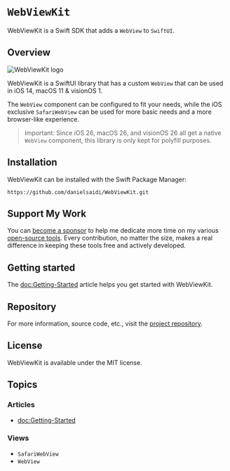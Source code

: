 # ``WebViewKit``

WebViewKit is a Swift SDK that adds a `WebView` to `SwiftUI`.



## Overview

![WebViewKit logo](Logo.png)

WebViewKit is a SwiftUI library that has a custom ``WebView`` that can be used in iOS 14, macOS 11 & visionOS 1.

The ``WebView`` component can be configured to fit your needs, while the iOS exclusive ``SafariWebView`` can be used for more basic needs and a more browser-like experience.

> Important: Since iOS 26, macOS 26, and visionOS 26 all get a native `WebView` component, this library is only kept for polyfill purposes.



## Installation

WebViewKit can be installed with the Swift Package Manager:

```
https://github.com/danielsaidi/WebViewKit.git
```


## Support My Work

You can [become a sponsor][Sponsors] to help me dedicate more time on my various [open-source tools][OpenSource]. Every contribution, no matter the size, makes a real difference in keeping these tools free and actively developed.



## Getting started

The <doc:Getting-Started> article helps you get started with WebViewKit.



## Repository

For more information, source code, etc., visit the [project repository](https://github.com/danielsaidi/WebViewKit).



## License

WebViewKit is available under the MIT license.



## Topics

### Articles

- <doc:Getting-Started>

### Views

- ``SafariWebView``
- ``WebView``



[Email]: mailto:daniel.saidi@gmail.com
[Website]: https://danielsaidi.com
[GitHub]: https://github.com/danielsaidi
[OpenSource]: https://danielsaidi.com/opensource
[Sponsors]: https://github.com/sponsors/danielsaidi
